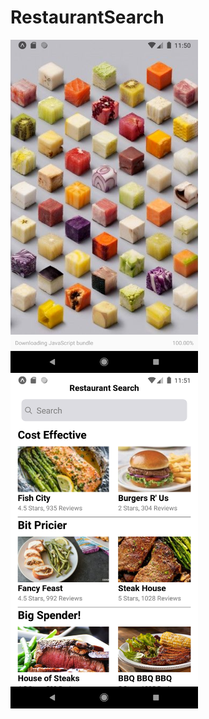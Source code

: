 # RestaurantSearch

<img src="screenshots/splash_screen.png" width="300">
<img src="screenshots/home.png" width="300">
